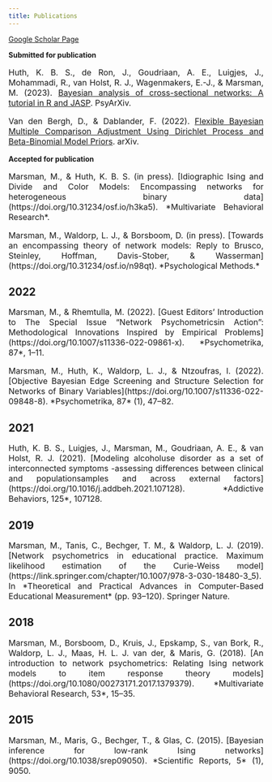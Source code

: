 ```yaml
---
title: Publications
---
```


[Google Scholar Page](https://scholar.google.com/citations?hl=en&user=dQZr3gcAAAAJ)

**Submitted for publication**
<p style="font-size:medium;text-align:justify"> Huth, K. B. S., de Ron, J., Goudriaan, A. E., Luigjes, J., Mohammadi, R., van Holst, R. J., Wagenmakers, E.-J., & Marsman, M. (2023). <a href = "https://psyarxiv.com/ub5tc/">Bayesian analysis of cross-sectional networks: A tutorial in R and JASP</a>. PsyArXiv.</p>

<p style="font-size:medium;text-align:justify"> Van den Bergh, D., & Dablander, F. (2022). 
<a href= "https://arxiv.org/abs/2208.07086">Flexible Bayesian Multiple Comparison Adjustment Using Dirichlet Process and Beta-Binomial Model Priors</a>. arXiv.<p>


**Accepted for publication**

<p style="font-size:medium;text-align:justify"> Marsman, M., & Huth, K. B. S. (in press). [Idiographic Ising and Divide and Color Models: Encompassing networks for heterogeneous binary data](https://doi.org/10.31234/osf.io/h3ka5). *Multivariate Behavioral Research*.</p>

<p style="font-size:medium;text-align:justify"> Marsman, M., Waldorp, L. J., & Borsboom, D. (in press). [Towards an encompassing theory of network models: Reply to Brusco, Steinley, Hoffman, Davis-Stober, & Wasserman](https://doi.org/10.31234/osf.io/n98qt). *Psychological Methods.* </p>


## 2022

<p style="font-size:medium;text-align:justify"> Marsman, M., & Rhemtulla, M. (2022). 
[Guest Editors’ Introduction to The Special Issue “Network Psychometricsin Action”: Methodological Innovations Inspired by Empirical Problems](https://doi.org/10.1007/s11336-022-09861-x). *Psychometrika, 87*, 1–11.</p>


<p style="font-size:medium;text-align:justify"> Marsman, M., Huth, K., Waldorp, L. J., & Ntzoufras, I. (2022). [Objective Bayesian Edge Screening and
Structure Selection for Networks of Binary Variables](https://doi.org/10.1007/s11336-022-09848-8). *Psychometrika, 87* (1), 47–82.</p> 



## 2021

<p style="font-size:medium;text-align:justify"> Huth, K. B. S., Luigjes, J., Marsman, M., Goudriaan, A. E., & van Holst, R. J. (2021). 
[Modeling alcoholuse disorder as a set of interconnected symptoms -assessing differences between clinical and populationsamples and across external factors](https://doi.org/10.1016/j.addbeh.2021.107128). *Addictive Behaviors, 125*, 107128. </p>



## 2019 

<p style="font-size:medium;text-align:justify"> Marsman, M., Tanis, C., Bechger, T. M., & Waldorp, L. J. (2019). 
[Network psychometrics in educational practice. Maximum likelihood estimation of the Curie-Weiss model](https://link.springer.com/chapter/10.1007/978-3-030-18480-3_5). In *Theoretical and Practical Advances in Computer-Based Educational Measurement* (pp. 93–120). Springer Nature.</p>


## 2018 

<p style="font-size:medium;text-align:justify"> Marsman, M., Borsboom, D., Kruis, J., Epskamp, S., van Bork, R., Waldorp, L. J., Maas, H. L. J. van der,
& Maris, G. (2018). 
[An introduction to network psychometrics: Relating Ising network models to item response theory models](https://doi.org/10.1080/00273171.2017.1379379). *Multivariate Behavioral Research, 53*, 15–35.</p>


## 2015 

<p style="font-size:medium;text-align:justify"> Marsman, M., Maris, G., Bechger, T., & Glas, C. (2015). [Bayesian inference for low-rank Ising networks](https://doi.org/10.1038/srep09050).
*Scientific Reports, 5* (1), 9050.</p>


